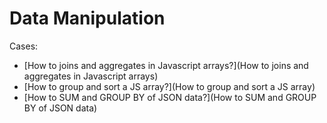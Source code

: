 # Data Manipulation

Cases:
* [How to joins and aggregates in Javascript arrays?](How to joins and aggregates in Javascript arrays)
* [How to group and sort a JS array?](How to group and sort a JS array)
* [How to SUM and GROUP BY of JSON data?](How to SUM and GROUP BY of JSON data)